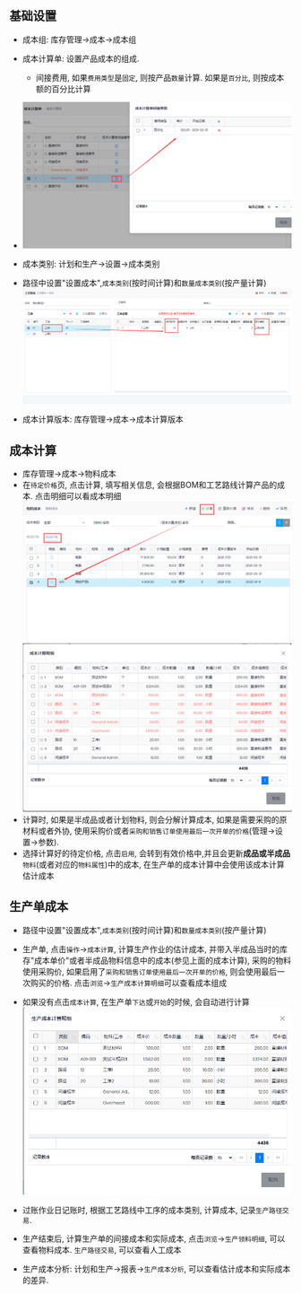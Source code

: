﻿## 基础设置
- 成本组: 库存管理->成本->成本组
- 成本计算单: 设置产品成本的组成. 
    - 间接费用, 如果`费用类型`是`固定`, 则按产品`数量`计算. 如果是`百分比`, 则按成本额的百分比计算
    
- ![Costsheet](../images/Production/costsheet.png)

- 成本类别: 计划和生产->设置->成本类别
- 路径中设置"设置成本",`成本类别`(按时间计算)和`数量成本类别`(按产量计算)
![Route Cost](../images/Production/route-cost.png)
- 成本计算版本: 库存管理->成本->成本计算版本

## 成本计算
- 库存管理->成本->物料成本
- 在`待定价格`页, 点击计算, 填写相关信息, 会根据BOM和工艺路线计算产品的成本. 点击明细可以看成本明细
![Cost Calc](../images/Production/cost-calc.png)
![Cost Calc Detail](../images/Production/cost-calc-detail.png)
- 计算时, 如果是半成品或者计划物料, 则会分解计算成本, 如果是需要采购的原材料或者外协, 使用采购价或者`采购和销售订单使用最后一次开单的价格`(管理->设置->参数). 
- 选择计算好的待定价格, 点击`启用`, 会转到有效价格中,并且会更新**成品或半成品**`物料`(或者对应的`物料属性`)中的成本, 在生产单的成本计算中会使用该成本计算估计成本
## 生产单成本

- 路径中设置"设置成本",`成本类别`(按时间计算)和`数量成本类别`(按产量计算)
- 生产单, 点击`操作`->`成本计算`, 计算生产作业的估计成本, 并带入半成品当时的库存"成本单价"或者半成品物料信息中的成本(参见上面的成本计算), 采购的物料使用采购价, 如果启用了`采购和销售订单使用最后一次开单的价格`, 则会使用最后一次购买的价格. 点击`浏览`->`生产成本计算明细`可以查看成本组成
- 如果没有点击`成本计算`, 在生产单`下达`或`开始`的时候, 会自动进行计算
![Est Cost](../images/Production/est-cost.png)

- 过账作业日记账时, 根据工艺路线中工序的成本类别, 计算成本, 记录`生产路径交易`.
- 生产结束后, 计算生产单的间接成本和实际成本, 点击`浏览`->`生产领料明细`, 可以查看物料成本. `生产路径交易`, 可以查看人工成本
- 生产成本分析: 计划和生产->报表->`生产成本分析`, 可以查看估计成本和实际成本的差异.

